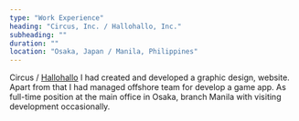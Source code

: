 ```yaml
---
type: "Work Experience"
heading: "Circus, Inc. / Hallohallo, Inc."
subheading: ""
duration: ""
location: "Osaka, Japan / Manila, Philippines"
---
```


Circus / <a href="https://hallohallo.com/" target="_blank">Hallohallo</a> 
I had created and developed a graphic design, website. Apart from that I had managed offshore team for  develop a game app. As full-time position at the main office in Osaka, branch Manila with visiting development occasionally. 

